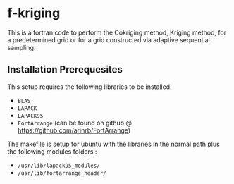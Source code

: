f-kriging
=============================

This is a fortran code to perform the Cokriging method, Kriging method, for a predetermined
grid or for a grid constructed via adaptive sequential sampling. 
 
Installation Prerequesites
-----------------------------

This setup requires the following libraries to be installed:
* `BLAS`
* `LAPACK`
* `LAPACK95` 
* `FortArrange` (can be found on github @ https://github.com/arinrb/FortArrange)

The makefile is setup for ubuntu with the libraries in the normal path 
plus the following modules folders : 
* `/usr/lib/lapack95_modules/`
* `/usr/lib/fortarrange_header/`

